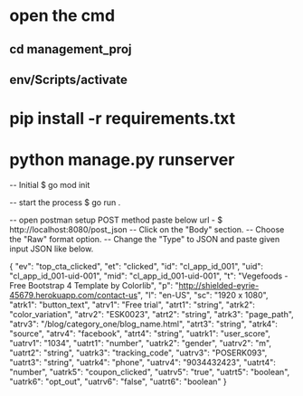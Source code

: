 # open the cmd


## cd management_proj

## env/Scripts/activate


# pip install -r requirements.txt


# python manage.py runserver

-- Initial
   $ go mod init

-- start the process
   $ go run .

-- open postman setup POST method paste below url - $ http://localhost:8080/post_json
-- Click on the "Body" section.
-- Choose the "Raw" format option.
-- Change the "Type" to JSON and paste given input JSON like below.

{
"ev": "top_cta_clicked",
"et": "clicked",
"id": "cl_app_id_001",
"uid": "cl_app_id_001-uid-001",
"mid": "cl_app_id_001-uid-001",
"t": "Vegefoods - Free Bootstrap 4 Template by Colorlib",
"p": "http://shielded-eyrie-45679.herokuapp.com/contact-us",
"l": "en-US",
"sc": "1920 x 1080",
"atrk1": "button_text",
"atrv1": "Free trial",
"atrt1": "string",
"atrk2": "color_variation",
"atrv2": "ESK0023",
"atrt2": "string",
"atrk3": "page_path",
"atrv3": "/blog/category_one/blog_name.html",
"atrt3": "string",
"atrk4": "source",
"atrv4": "facebook",
"atrt4": "string",
"uatrk1": "user_score",
"uatrv1": "1034",
"uatrt1": "number",
"uatrk2": "gender",
"uatrv2": "m",
"uatrt2": "string",
"uatrk3": "tracking_code",
"uatrv3": "POSERK093",
"uatrt3": "string",
"uatrk4": "phone",
"uatrv4": "9034432423",
"uatrt4": "number",
"uatrk5": "coupon_clicked",
"uatrv5": "true",
"uatrt5": "boolean",
"uatrk6": "opt_out",
"uatrv6": "false",
"uatrt6": "boolean"
}




